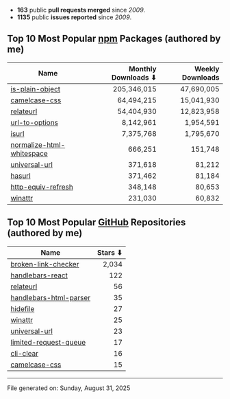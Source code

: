 - **163** public **pull requests merged** since *2009*.
- **1135** public **issues reported** since *2009*.

## Top 10 Most Popular [npm](https://npmjs.com) Packages (authored by me)

| Name | Monthly Downloads ⬇ | Weekly Downloads |
| ---- | -------------------: | ---------------: |
| [is-plain-object](https://www.npmjs.com/package/is-plain-object) | 205,346,015 | 47,690,005 |
| [camelcase-css](https://www.npmjs.com/package/camelcase-css) | 64,494,215 | 15,041,930 |
| [relateurl](https://www.npmjs.com/package/relateurl) | 54,404,930 | 12,823,958 |
| [url-to-options](https://www.npmjs.com/package/url-to-options) | 8,142,961 | 1,954,591 |
| [isurl](https://www.npmjs.com/package/isurl) | 7,375,768 | 1,795,670 |
| [normalize-html-whitespace](https://www.npmjs.com/package/normalize-html-whitespace) | 666,251 | 151,748 |
| [universal-url](https://www.npmjs.com/package/universal-url) | 371,618 | 81,212 |
| [hasurl](https://www.npmjs.com/package/hasurl) | 371,462 | 81,184 |
| [http-equiv-refresh](https://www.npmjs.com/package/http-equiv-refresh) | 348,148 | 80,653 |
| [winattr](https://www.npmjs.com/package/winattr) | 231,030 | 60,832 |

## Top 10 Most Popular [GitHub](https://github.com) Repositories (authored by me)

| Name | Stars ⬇ |
| ---- | -------: |
| [broken-link-checker](https://github.com/stevenvachon/broken-link-checker) | 2,034 |
| [handlebars-react](https://github.com/stevenvachon/handlebars-react) | 122 |
| [relateurl](https://github.com/stevenvachon/relateurl) | 56 |
| [handlebars-html-parser](https://github.com/stevenvachon/handlebars-html-parser) | 35 |
| [hidefile](https://github.com/stevenvachon/hidefile) | 27 |
| [winattr](https://github.com/stevenvachon/winattr) | 25 |
| [universal-url](https://github.com/stevenvachon/universal-url) | 23 |
| [limited-request-queue](https://github.com/stevenvachon/limited-request-queue) | 17 |
| [cli-clear](https://github.com/stevenvachon/cli-clear) | 16 |
| [camelcase-css](https://github.com/stevenvachon/camelcase-css) | 15 |

---
File generated on: Sunday, August 31, 2025